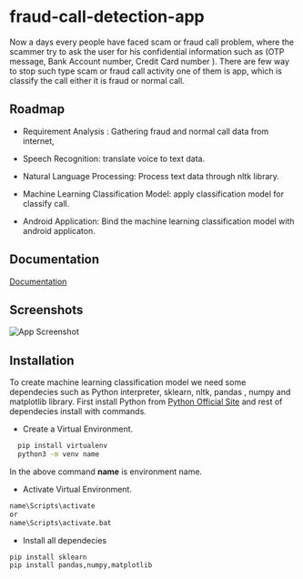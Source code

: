 
# fraud-call-detection-app

Now a days every people have faced scam or fraud call problem,
where the scammer try to ask the user for his confidential information 
such as (OTP message, Bank Account number, Credit Card number ).
There are few way to stop such type scam or fraud call activity
one of them is app, which is classify the call either it is fraud
or normal call. 



## Roadmap

- Requirement Analysis :
    Gathering fraud and normal call data from internet,

- Speech Recognition: 
    translate voice to text data.

- Natural Language Processing: 
    Process text data through nltk library.

- Machine Learning Classification Model:
    apply classification model for classify call.

- Android Application:
    Bind the machine learning classification model with android
    applicaton.


  
## Documentation

[Documentation](https://linktodocumentation)

  
## Screenshots

![App Screenshot](https://via.placeholder.com/468x300?text=App+Screenshot+Here)

  
## Installation

To create machine learning classification model we need some 
dependecies such as Python interpreter, sklearn, nltk, pandas
, numpy and  matplotlib library.
First install Python from 
[Python Official Site](https://www.python.org) and rest of dependecies
install with commands.

- Create a Virtual Environment.
```bash
  pip install virtualenv
  python3 -m venv name
```
In the above command **name** is environment name.

- Activate Virtual Environment.
```bash
name\Scripts\activate
or
name\Scripts\activate.bat
```

- Install all dependecies
```bash
pip install sklearn
pip install pandas,numpy,matplotlib
```


    

  